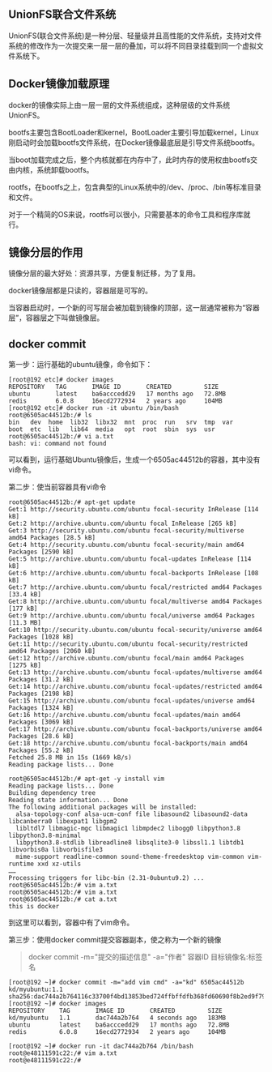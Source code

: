 ## UnionFS联合文件系统

UnionFS(联合文件系统)是一种分层、轻量级并且高性能的文件系统，支持对文件系统的修改作为一次提交来一层一层的叠加，可以将不同目录挂载到同一个虚拟文件系统下。

## Docker镜像加载原理

docker的镜像实际上由一层一层的文件系统组成，这种层级的文件系统UnionFS。

bootfs主要包含BootLoader和kernel，BootLoader主要引导加载kernel，Linux刚启动时会加载bootfs文件系统，在Docker镜像最底层是引导文件系统bootfs。

当boot加载完成之后，整个内核就都在内存中了，此时内存的使用权由bootfs交由内核，系统卸载bootfs。

rootfs，在bootfs之上，包含典型的Linux系统中的/dev、/proc、/bin等标准目录和文件。

对于一个精简的OS来说，rootfs可以很小，只需要基本的命令工具和程序库就行。

## 镜像分层的作用

镜像分层的最大好处：资源共享，方便复制迁移，为了复用。

docker镜像层都是只读的，容器层是可写的。

当容器启动时，一个新的可写层会被加载到镜像的顶部，这一层通常被称为“容器层”，容器层之下叫做镜像层。

## docker commit

第一步：运行基础的ubuntu镜像，命令如下：

```shell
[root@192 etc]# docker images
REPOSITORY   TAG       IMAGE ID       CREATED         SIZE
ubuntu       latest    ba6acccedd29   17 months ago   72.8MB
redis        6.0.8     16ecd2772934   2 years ago     104MB
[root@192 etc]# docker run -it ubuntu /bin/bash
root@6505ac44512b:/# ls
bin   dev  home  lib32  libx32  mnt  proc  run   srv  tmp  var
boot  etc  lib   lib64  media   opt  root  sbin  sys  usr
root@6505ac44512b:/# vi a.txt
bash: vi: command not found
```

可以看到，运行基础Ubuntu镜像后，生成一个6505ac44512b的容器，其中没有vi命令。

第二步：使当前容器具有vi命令

```shell
root@6505ac44512b:/# apt-get update 
Get:1 http://security.ubuntu.com/ubuntu focal-security InRelease [114 kB]
Get:2 http://archive.ubuntu.com/ubuntu focal InRelease [265 kB]
Get:3 http://security.ubuntu.com/ubuntu focal-security/multiverse amd64 Packages [28.5 kB]
Get:4 http://security.ubuntu.com/ubuntu focal-security/main amd64 Packages [2590 kB]
Get:5 http://archive.ubuntu.com/ubuntu focal-updates InRelease [114 kB]
Get:6 http://archive.ubuntu.com/ubuntu focal-backports InRelease [108 kB]
Get:7 http://archive.ubuntu.com/ubuntu focal/restricted amd64 Packages [33.4 kB]
Get:8 http://archive.ubuntu.com/ubuntu focal/multiverse amd64 Packages [177 kB]
Get:9 http://archive.ubuntu.com/ubuntu focal/universe amd64 Packages [11.3 MB]          
Get:10 http://security.ubuntu.com/ubuntu focal-security/universe amd64 Packages [1028 kB] 
Get:11 http://security.ubuntu.com/ubuntu focal-security/restricted amd64 Packages [2060 kB]
Get:12 http://archive.ubuntu.com/ubuntu focal/main amd64 Packages [1275 kB]                            
Get:13 http://archive.ubuntu.com/ubuntu focal-updates/multiverse amd64 Packages [31.2 kB]              
Get:14 http://archive.ubuntu.com/ubuntu focal-updates/restricted amd64 Packages [2198 kB]              
Get:15 http://archive.ubuntu.com/ubuntu focal-updates/universe amd64 Packages [1324 kB]                
Get:16 http://archive.ubuntu.com/ubuntu focal-updates/main amd64 Packages [3069 kB]                    
Get:17 http://archive.ubuntu.com/ubuntu focal-backports/universe amd64 Packages [28.6 kB]              
Get:18 http://archive.ubuntu.com/ubuntu focal-backports/main amd64 Packages [55.2 kB]                  
Fetched 25.8 MB in 15s (1669 kB/s)                                                                     
Reading package lists... Done

root@6505ac44512b:/# apt-get -y install vim
Reading package lists... Done
Building dependency tree       
Reading state information... Done
The following additional packages will be installed:
  alsa-topology-conf alsa-ucm-conf file libasound2 libasound2-data libcanberra0 libexpat1 libgpm2
  libltdl7 libmagic-mgc libmagic1 libmpdec2 libogg0 libpython3.8 libpython3.8-minimal
  libpython3.8-stdlib libreadline8 libsqlite3-0 libssl1.1 libtdb1 libvorbis0a libvorbisfile3
  mime-support readline-common sound-theme-freedesktop vim-common vim-runtime xxd xz-utils
……
Processing triggers for libc-bin (2.31-0ubuntu9.2) ...
root@6505ac44512b:/# vim a.txt
root@6505ac44512b:/# vim a.txt
root@6505ac44512b:/# cat a.txt
this is docker
```

到这里可以看到，容器中有了vim命令。

第三步：使用docker commit提交容器副本，使之称为一个新的镜像

> docker commit -m="提交的描述信息" -a="作者" 容器ID 目标镜像名:标签名

```shell
[root@192 ~]# docker commit -m="add vim cmd" -a="kd" 6505ac44512b kd/myubuntu:1.1
sha256:dac744a2b764116c33700f4bd13853bed724ffbffdfb368fd60690f8b2ed9f79
[root@192 ~]# docker images
REPOSITORY    TAG       IMAGE ID       CREATED         SIZE
kd/myubuntu   1.1       dac744a2b764   4 seconds ago   183MB
ubuntu        latest    ba6acccedd29   17 months ago   72.8MB
redis         6.0.8     16ecd2772934   2 years ago     104MB

[root@192 ~]# docker run -it dac744a2b764 /bin/bash
root@e48111591c22:/# vim a.txt
root@e48111591c22:/# 
```

